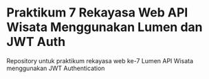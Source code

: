 # Praktikum 7 Rekayasa Web API Wisata Menggunakan Lumen dan JWT Auth

Repository untuk praktikum rekayasa web ke-7 Lumen API Wisata menggunakan JWT Authentication

